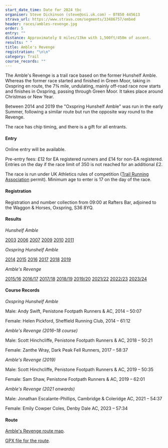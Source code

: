 ```yaml
---
start_date_time: Date for 2024 tbc
organiser: Steve Dickinson (steve@osi.uk.com) – 07850 445613
strava_url: https://www.strava.com/segments/33486757/embed
header: races/ambles-revenge.jpg
order: 5
entry: ""
distance: Approximately 8 miles/13km with 1,500ft/450m of ascent.
results: " "
title: Amble's Revenge
registration: "\n\n"
category: Trail
course_records: ""
---
```

The Amble's Revenge is a trail race based on the former Hunshelf Amble. Whereas the former race started and finished in Green Moor, taking in Oxspring en route, the 7¾ mile, undulating, mainly off-road race now starts and finishes in Oxspring, passing through Green Moor. It takes place around Christmas or New Year.

Between 2014 and 2019 the "Oxspring Hunshelf Amble" was run in the early Summer, following a similar route but run the opposite way round to the Revenge.

The race has chip timing, and there is a gift for all entrants.

#### Entry

Online entry will be available.

Pre-entry fees: £12 for EA registered runners and £14 for non-EA registered. Entries on the day if the race limit of 350 is not reached for an additional £2.

The race is run under UK Athletics rules of competition ([Trail Running Association](https://www.tra-uk.org/organisers) permit). Minimum age to enter is 17 on the day of the race.

#### Registration

Registration and number collection from 09:00 at Rafters Bar, adjoined to the Waggon & Horses, Oxspring, S36 8YQ.

#### Results

*Hunshelf Amble*

[2003](https://pfrac.co.uk/static/results/revenge/amble-2003-results.pdf)
[2006](https://pfrac.co.uk/static/results/revenge/amble-2006-results.pdf)
[2007](https://pfrac.co.uk/static/results/revenge/amble-2007-results.pdf)
[2009](https://pfrac.co.uk/static/results/revenge/amble-2009-results.pdf)
[2010](https://pfrac.co.uk/static/results/revenge/amble-2010-results.pdf)
[2011](https://pfrac.co.uk/static/results/revenge/amble-2011-results.pdf)

*Oxspring Hunshelf Amble*

[2014](https://pfrac.co.uk/static/results/revenge/amble-2014-results.pdf)
[2015](https://pfrac.co.uk/static/results/revenge/amble-2015-results.pdf)
[2016](https://pfrac.co.uk/static/results/revenge/amble-2016-results.pdf)
[2017](https://pfrac.co.uk/static/results/revenge/amble-2017-results.pdf)
[2018](https://pfrac.co.uk/static/results/revenge/amble-2018-results.pdf)
[2019](https://pfrac.co.uk/static/results/revenge/amble-2019-results.pdf)

*Amble's Revenge*

[2015/16](https://pfrac.co.uk/static/results/revenge/revenge-2015-16-results.pdf)
[2016/17](https://pfrac.co.uk/static/results/revenge/revenge-2016-17-results.pdf)
[2017/18](https://pfrac.co.uk/static/results/revenge/revenge-2017-18-results.pdf)
[2018/19](https://pfrac.co.uk/static/results/revenge/revenge-2018-19-results.pdf)
[2019/20](https://www.runbritainrankings.com/results/results.aspx?meetingid=338437)
[2021/22](https://www.runbritainrankings.com/results/results.aspx?meetingid=440754)
[2022/23](https://www.runbritainrankings.com/results/results.aspx?meetingid=507259)
[2023/24](https://racebest.com/results/xcr4y)

#### Course Records

*Oxspring Hunshelf Amble*

Male: Andy Swift, Penistone Footpath Runners & AC, 2014 &ndash; 50:07

Female: Helen Pickford, Sheffield Running Club, 2014 &ndash; 61:12

*Amble's Revenge (2016&ndash;18 course)*

Male: Scott Hinchcliffe, Penistone Footpath Runners & AC, 2018 &ndash; 50:21

Female: Zanthe Wray, Dark Peak Fell Runners, 2017 &ndash; 58:37

*Amble's Revenge (2019)*

Male: Scott Hinchcliffe, Penistone Footpath Runners & AC, 2019 &ndash; 50:35

Female: Sam Shaw, Penistone Footpath Runners & AC, 2019 &ndash; 62:01

*Amble's Revenge (2021 onwards)*

Male: Jonathan Escalante-Phillips, Cambridge & Coleridge AC, 2021 &ndash; 54:37

Female: Emily Cowper Coles, Denby Dale AC, 2023 &ndash; 57:34

#### Route

[Amble's Revenge route map](https://pfrac.co.uk/static/images/maps/revenge-2021.jpg).

[GPX file for the route](https://pfrac.co.uk/static/gpx-files/revenge-2021.gpx).